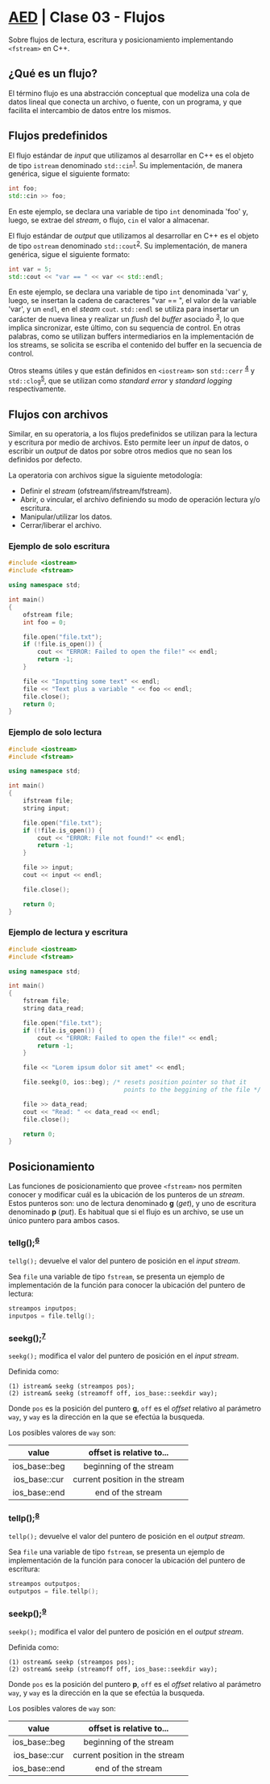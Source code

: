 # [AED](https://github.com/rnsavinelli/aed) | Clase 03 - Flujos

Sobre flujos de lectura, escritura y posicionamiento implementando `<fstream>` en
C++.

## ¿Qué es un flujo?

El término flujo es una abstracción conceptual que modeliza una cola de
datos lineal que conecta un archivo, o fuente, con un programa,
y que facilita el intercambio de datos entre los mismos.

## Flujos predefinidos <iostream>

El flujo estándar de *input* que utilizamos al desarrollar en C++ es el
objeto de tipo `istream` denominado `std::cin`<sup>[1](https://www.cplusplus.com/reference/iostream/cin/)</sup>.
Su implementación, de manera genérica, sigue el siguiente formato:

``` cpp
int foo;
std::cin >> foo;
```

En este ejemplo, se declara una variable de tipo `int` denominada 'foo' y, luego, se extrae del
*stream*, o flujo, `cin` el valor a almacenar.

El flujo estándar de *output* que utilizamos al desarrollar en C++ es el objeto de
tipo `ostream` denominado `std::cout`<sup>[2](https://www.cplusplus.com/reference/iostream/cout/)</sup>.
Su implementación, de manera genérica, sigue el siguiente formato:

``` cpp
int var = 5;
std::cout << "var == " << var << std::endl;
```

En este ejemplo, se declara una variable de tipo `int` denominada 'var' y,
luego, se insertan la cadena de caracteres "var == ", el valor de la variable 'var', y
un `endl`, en el *steam* `cout`. `std::endl` se utiliza para insertar un
carácter de nueva linea y realizar un *flush* del *buffer* asociado
<sup>[3](https://www.cplusplus.com/reference/ostream/endl/)</sup>, lo que
implica sincronizar, este último, con su sequencia de control. En otras
palabras, como se utilizan buffers intermediarios en la implementación de los
streams, se solicita se escriba el contenido del buffer en la secuencia de control.

Otros steams útiles y que están definidos en `<iostream>` son `std::cerr`
<sup>[4](https://www.cplusplus.com/reference/iostream/cerr/)</sup> y
`std::clog`<sup>[5](https://www.cplusplus.com/reference/iostream/clog/)</sup>,
que se utilizan como *standard error* y *standard logging* respectivamente.

## Flujos con archivos <fstream>

Similar, en su operatoria, a los flujos predefinidos se utilizan para la
lectura y escritura por medio de archivos. Esto permite leer un *input* de
datos, o escribir un *output* de datos por sobre otros medios que no sean
los definidos por defecto.

La operatoria con archivos sigue la siguiente metodología:

+ Definir el *stream* (ofstream/ifstream/fstream).
+ Abrir, o vincular, el archivo definiendo su modo de operación lectura y/o escritura.
+ Manipular/utilizar los datos.
+ Cerrar/liberar el archivo.

### Ejemplo de solo escritura

``` cpp
#include <iostream>
#include <fstream>

using namespace std;

int main()
{
    ofstream file;
    int foo = 0;

    file.open("file.txt");
    if (!file.is_open()) {
        cout << "ERROR: Failed to open the file!" << endl;
        return -1;
    }

    file << "Inputting some text" << endl;
    file << "Text plus a variable " << foo << endl;
    file.close();
    return 0;
}
```

### Ejemplo de solo lectura

``` cpp
#include <iostream>
#include <fstream>

using namespace std;

int main()
{
    ifstream file;
    string input;

    file.open("file.txt");
    if (!file.is_open()) {
        cout << "ERROR: File not found!" << endl;
        return -1;
    }

    file >> input;
    cout << input << endl;

    file.close();

    return 0;
}
```

### Ejemplo de lectura y escritura

``` cpp
#include <iostream>
#include <fstream>

using namespace std;

int main()
{
    fstream file;
    string data_read;

    file.open("file.txt");
    if (!file.is_open()) {
        cout << "ERROR: Failed to open the file!" << endl;
        return -1;
    }

    file << "Lorem ipsum dolor sit amet" << endl;

    file.seekg(0, ios::beg); /* resets position pointer so that it
                                points to the beggining of the file */

    file >> data_read;
    cout << "Read: " << data_read << endl;
    file.close();

    return 0;
}
```

## Posicionamiento

Las funciones de posicionamiento que provee `<fstream>` nos permiten conocer y modificar
cuál es la ubicación de los punteros de un *stream*. Estos punteros son:
uno de lectura denominado **g** (*get*), y uno de escritura denominado **p** (*put*).
Es habitual que si el flujo es un archivo, se use un único puntero para ambos casos.

### tellg();<sup>[6](https://www.cplusplus.com/reference/istream/istream/tellg/)</sup>

`tellg();` devuelve el valor del puntero de posición en el *input stream*.

Sea `file` una variable de tipo `fstream`, se presenta un ejemplo de
implementación de la función para conocer la ubicación del puntero de lectura:

``` cpp
streampos inputpos;
inputpos = file.tellg();
```

### seekg();<sup>[7](https://www.cplusplus.com/reference/istream/istream/seekg/)</sup>

`seekg();` modifica el valor del puntero de posición en el *input stream*.

Definida como:

```
(1)	istream& seekg (streampos pos);
(2)	istream& seekg (streamoff off, ios_base::seekdir way);
```

Donde `pos` es la posición del puntero **g**, `off` es el *offset* relativo al
parámetro `way`, y `way` es la dirección en la que se efectúa la busqueda.

Los posibles valores de `way` son:

| value | offset is relative to... |
| :---: | :----------------------: |
|ios_base::beg | beginning of the stream |
|ios_base::cur | current position in the stream |
|ios_base::end | end of the stream |

### tellp();<sup>[8](https://www.cplusplus.com/reference/ostream/ostream/tellp/)</sup>

`tellp();` devuelve el valor del puntero de posición en el *output stream*.

Sea `file` una variable de tipo `fstream`, se presenta un ejemplo de
implementación de la función para conocer la ubicación del puntero de escritura:

``` cpp
streampos outputpos;
outputpos = file.tellp();
```

### seekp();<sup>[9](https://www.cplusplus.com/reference/ostream/ostream/seekp/)</sup>

`seekp();` modifica el valor del puntero de posición en el *output stream*.

Definida como:

```
(1)	ostream& seekp (streampos pos);
(2)	ostream& seekp (streamoff off, ios_base::seekdir way);
```

Donde `pos` es la posición del puntero **p**, `off` es el *offset* relativo al
parámetro `way`, y `way` es la dirección en la que se efectúa la busqueda.

Los posibles valores de `way` son:

| value | offset is relative to... |
| :---: | :----------------------: |
|ios_base::beg | beginning of the stream |
|ios_base::cur | current position in the stream |
|ios_base::end | end of the stream |

